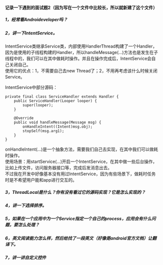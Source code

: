 #### 记录一下遇到的面试题2（因为写在一个文件中比较长，所以就新建了这个文件）
##### 1，经常看Androideveloper吗？
##### 2，讲一下IntentService。
IntentService类继承Service类，内部使用HandlerThread构建了一个Handler，因为是使用的子线程构建的Handler，所以handleMessage(...)方法也是发生在子线程中的，我们可以在其中做耗时操作。并且在操作完成后，IntentService会自己关闭自己。<br>
使用它的优点：1，不需要自己去new Thread了；2，不用再考虑该什么时候关闭Service。

IntentService中部分源码：
  
    private final class ServiceHandler extends Handler {
        public ServiceHandler(Looper looper) {
            super(looper);
        }

        @Override
        public void handleMessage(Message msg) {
            onHandleIntent((Intent)msg.obj);
            stopSelf(msg.arg1);
        }
    }
    
onHandleIntent(...)是一个抽象方法，需要我们自己去实现，在其中我们可以做耗时操作。<br>
使用场景：用startService(...)开启一个IntentService，在其中做一些后台操作，比如上传文件，访问服务器接口等，完成后发消息出去。<br>
不过我在开发中好像基本没有用过IntentService，因为有些场景下，做耗时任务时是不希望用户能和app进行交互的。

##### 3，ThreadLocal是什么？你有没有看过它的源码实现？它是怎么实现的？
##### 4，讲一下选择排序。
##### 5，如果在一个应用中为一个Service指定一个自己的process，应用会有什么问题，要怎么处理？
##### 6，英文阅读能力怎么样，然后给找了一段英文（好像是android官方文档）让翻译下。
##### 7，讲一讲自定义控件


